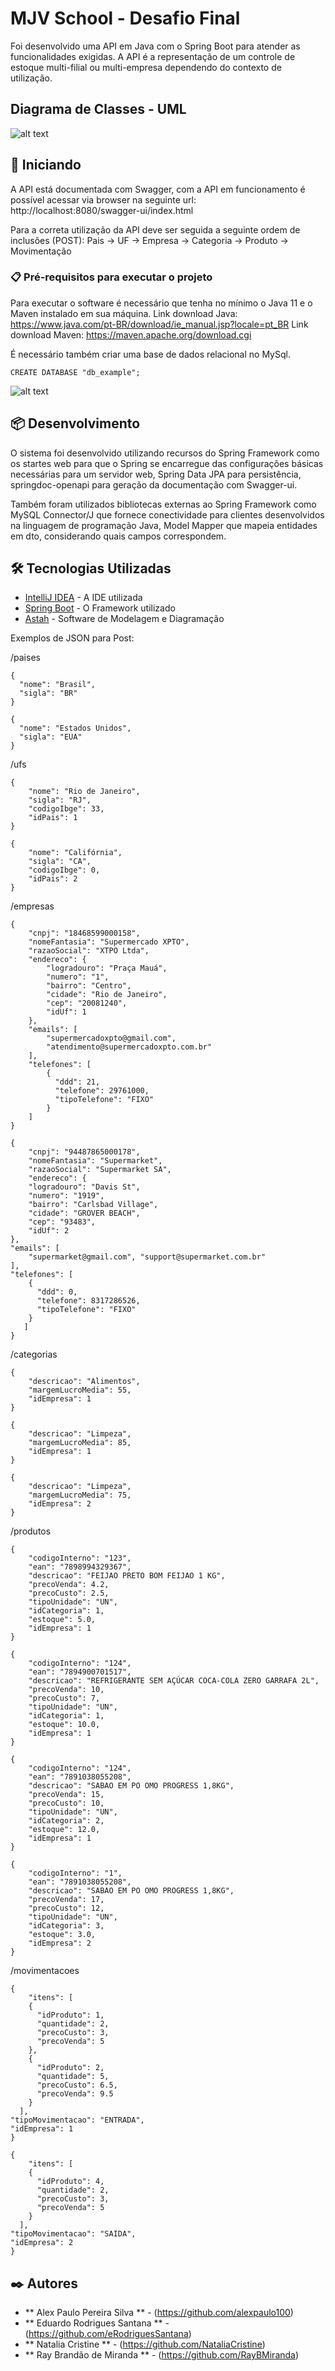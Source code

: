# MJV School - Desafio Final
Foi desenvolvido uma API em Java com o Spring Boot para atender as funcionalidades exigidas.
A API é a representação de um controle de estoque multi-filial ou multi-empresa dependendo do contexto de utilização.

## Diagrama de Classes - UML

![alt text](diagrama_classes.png)

## 🚀 Iniciando

A API está documentada com Swagger, com a API em funcionamento é possível acessar via browser na seguinte url: http://localhost:8080/swagger-ui/index.html

Para a correta utilização da API deve ser seguida a seguinte ordem de inclusões (POST):
	Pais -> UF -> Empresa -> Categoria -> Produto -> Movimentação

### 📋 Pré-requisitos para executar o projeto

Para executar o software é necessário que tenha no mínimo o Java 11 e o Maven instalado em sua máquina.
Link download Java: https://www.java.com/pt-BR/download/ie_manual.jsp?locale=pt_BR
Link download Maven: https://maven.apache.org/download.cgi

É necessário também criar uma base de dados relacional no MySql.
```
CREATE DATABASE "db_example";
```

![alt text](db_example.png)

## 📦 Desenvolvimento

O sistema foi desenvolvido utilizando recursos do Spring Framework como os startes web para que o Spring se encarregue das configurações básicas necessárias para um servidor web, Spring Data JPA para persistência, springdoc-openapi para geração da documentação com Swagger-ui.

Também foram utilizados bibliotecas externas ao Spring Framework como
MySQL Connector/J que fornece conectividade para clientes desenvolvidos na linguagem de programação Java, Model Mapper que mapeia entidades em dto, considerando quais campos correspondem.

## 🛠️ Tecnologias Utilizadas

* [IntelliJ IDEA](https://www.jetbrains.com/pt-br/idea/download/) - A IDE utilizada
* [Spring Boot](https://start.spring.io/) - O Framework utilizado
* [Astah](https://astah.net/) - Software de Modelagem e Diagramação

Exemplos de JSON para Post:

/paises

    {
      "nome": "Brasil",
      "sigla": "BR"
    }

    {
      "nome": "Estados Unidos",
      "sigla": "EUA"
    }

/ufs

    {
	    "nome": "Rio de Janeiro",
	    "sigla": "RJ",
	    "codigoIbge": 33,
	    "idPais": 1
    }

    {
	    "nome": "Califórnia",
	    "sigla": "CA",
	    "codigoIbge": 0,
	    "idPais": 2
    }

/empresas

    {
	    "cnpj": "18468599000158",
	    "nomeFantasia": "Supermercado XPTO",
	    "razaoSocial": "XTPO Ltda",
	    "endereco": {
		    "logradouro": "Praça Mauá",
		    "numero": "1",
		    "bairro": "Centro",
		    "cidade": "Rio de Janeiro",
		    "cep": "20081240",
		    "idUf": 1
	    },
	    "emails": [
		    "supermercadoxpto@gmail.com",
		    "atendimento@supermercadoxpto.com.br"
	    ],
	    "telefones": [
		    {
		      "ddd": 21,
		      "telefone": 29761000,
		      "tipoTelefone": "FIXO"
		    }
	    ]
    }

    {
	    "cnpj": "94487865000178",
	    "nomeFantasia": "Supermarket",
	    "razaoSocial": "Supermarket SA",
	    "endereco": {
	    "logradouro": "Davis St",
	    "numero": "1919",
	    "bairro": "Carlsbad Village",
	    "cidade": "GROVER BEACH",
	    "cep": "93483",
	    "idUf": 2
    },
    "emails": [
	    "supermarket@gmail.com", "support@supermarket.com.br"
    ],
    "telefones": [
	    {
	      "ddd": 0,
	      "telefone": 8317286526,
	      "tipoTelefone": "FIXO"
	    }
	   ]
    }

/categorias

    {
	    "descricao": "Alimentos",
	    "margemLucroMedia": 55,
	    "idEmpresa": 1
    }

    {
	    "descricao": "Limpeza",
	    "margemLucroMedia": 85,
	    "idEmpresa": 1
    }

    {
	    "descricao": "Limpeza",
	    "margemLucroMedia": 75,
	    "idEmpresa": 2
    }

/produtos

    {
	    "codigoInterno": "123",
	    "ean": "7898994329367",
	    "descricao": "FEIJAO PRETO BOM FEIJAO 1 KG",
	    "precoVenda": 4.2,
	    "precoCusto": 2.5,
	    "tipoUnidade": "UN",
	    "idCategoria": 1,
	    "estoque": 5.0,
	    "idEmpresa": 1
    }
   
    {
	    "codigoInterno": "124",
	    "ean": "7894900701517",
	    "descricao": "REFRIGERANTE SEM AÇÚCAR COCA-COLA ZERO GARRAFA 2L",
	    "precoVenda": 10,
	    "precoCusto": 7,
	    "tipoUnidade": "UN",
	    "idCategoria": 1,
	    "estoque": 10.0,
	    "idEmpresa": 1
    }
    
    {
	    "codigoInterno": "124",
	    "ean": "7891038055208",
	    "descricao": "SABAO EM PO OMO PROGRESS 1,8KG",
	    "precoVenda": 15,
	    "precoCusto": 10,
	    "tipoUnidade": "UN",
	    "idCategoria": 2,
	    "estoque": 12.0,
	    "idEmpresa": 1
    }
    
    {
	    "codigoInterno": "1",
	    "ean": "7891038055208",
	    "descricao": "SABAO EM PO OMO PROGRESS 1,8KG",
	    "precoVenda": 17,
	    "precoCusto": 12,
	    "tipoUnidade": "UN",
	    "idCategoria": 3,
	    "estoque": 3.0,
	    "idEmpresa": 2
    }

/movimentacoes

    {
	    "itens": [
	    {
	      "idProduto": 1,
	      "quantidade": 2,
	      "precoCusto": 3,
	      "precoVenda": 5
	    },
	    {
	      "idProduto": 2,
	      "quantidade": 5,
	      "precoCusto": 6.5,
	      "precoVenda": 9.5
	    }
      ],
    "tipoMovimentacao": "ENTRADA",
    "idEmpresa": 1
    }
    
    {
	    "itens": [
	    {
	      "idProduto": 4,
	      "quantidade": 2,
	      "precoCusto": 3,
	      "precoVenda": 5
	    }
      ],
    "tipoMovimentacao": "SAIDA",
    "idEmpresa": 2
    }
	
## ✒️ Autores

* ** Alex Paulo Pereira Silva ** - (https://github.com/alexpaulo100)
* ** Eduardo Rodrigues Santana ** - (https://github.com/eRodriguesSantana)
* ** Natalia Cristine ** - (https://github.com/NataliaCristine)
* ** Ray Brandão de Miranda ** - (https://github.com/RayBMiranda)

